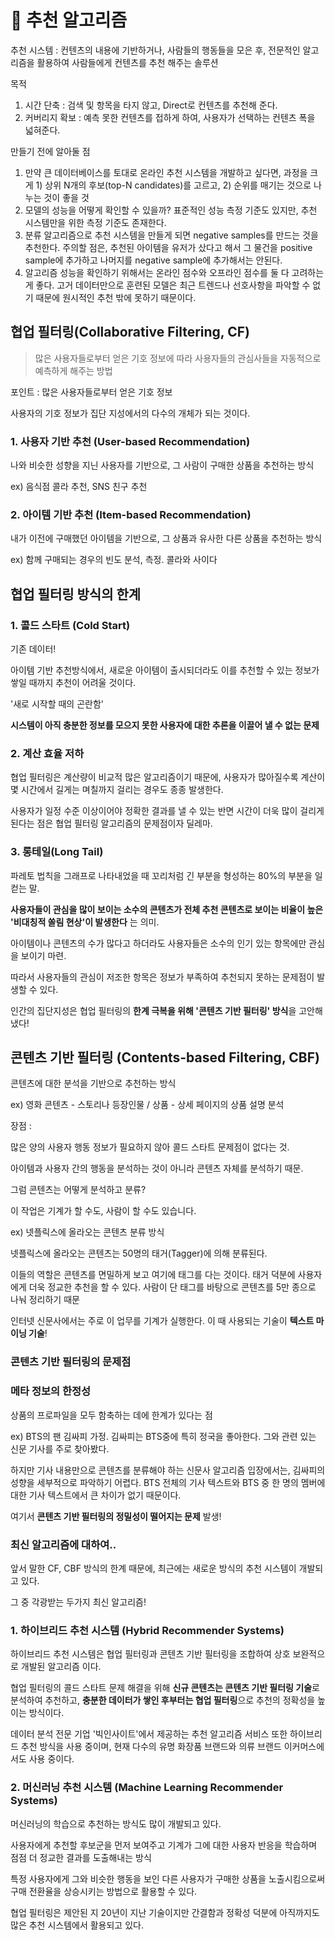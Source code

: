 # 🌈  추천 알고리즘

추천 시스템 : 컨텐츠의 내용에 기반하거나, 사람들의 행동들을 모은 후, 전문적인 알고리즘을 활용하여 사람들에게 컨텐츠를 추천 해주는 솔루션

목적

1. 시간 단축 : 검색 및 항목을 타지 않고, Direct로 컨텐츠를 추천해 준다.
2. 커버리지 확보 : 예측 못한 컨텐츠를 접하게 하여, 사용자가 선택하는 컨텐츠 폭을 넓혀준다.

만들기 전에 알아둘 점

1. 만약 큰 데이터베이스를 토대로 온라인 추천 시스템을 개발하고 싶다면, 과정을 크게 1) 상위 N개의 후보(top-N candidates)를 고르고, 2) 순위를 매기는 것으로 나누는 것이 좋을 것
2. 모델의 성능을 어떻게 확인할 수 있을까? 표준적인 성능 측정 기준도 있지만, 추천 시스템만을 위한 측정 기준도 존재한다.
3. 분류 알고리즘으로 추천 시스템을 만들게 되면 negative samples를 만드는 것을 추천한다. 주의할 점은, 추천된 아이템을 유저가 샀다고 해서 그 물건을 positive sample에 추가하고 나머지를 negative sample에 추가해서는 안된다.
4. 알고리즘 성능을 확인하기 위해서는 온라인 점수와 오프라인 점수를 둘 다 고려하는 게 좋다. 고거 데이터만으로 훈련된 모델은 최근 트렌드나 선호사항을 파악할 수 없기 때문에 원시적인 추천 밖에 못하기 때문이다.

## 협업 필터링(Collaborative Filtering, CF)

> 많은 사용자들로부터 얻은 기호 정보에 따라 사용자들의 관심사들을 자동적으로 예측하게 해주는 방법

포인트 : 많은 사용자들로부터 얻은 기호 정보

사용자의 기호 정보가 집단 지성에서의 다수의 개체가 되는 것이다.

### 1. 사용자 기반 추천 (User-based Recommendation)

나와 비슷한 성향을 지닌 사용자를 기반으로, 그 사람이 구매한 상품을 추천하는 방식

ex) 음식점 콜라 추천, SNS 친구 추천

### 2. 아이템 기반 추천 (Item-based Recommendation)

내가 이전에 구매했던 아이템을 기반으로, 그 상품과 유사한 다른 상품을 추천하는 방식

ex) 함께 구매되는 경우의 빈도 분석, 측정. 콜라와 사이다

## 협업 필터링 방식의 한계

### 1. 콜드 스타트 (Cold Start)

기존 데이터!

아이템 기반 추천방식에서, 새로운 아이템이 출시되더라도 이를 추천할 수 있는 정보가 쌓일 때까지 추천이 어려울 것이다.

'새로 시작할 때의 곤란함'

**시스템이 아직 충분한 정보를 모으지 못한 사용자에 대한 추론을 이끌어 낼 수 없는 문제**

### 2. 계산 효율 저하

협업 필터링은 계산량이 비교적 많은 알고리즘이기 때문에, 사용자가 많아질수록 계산이 몇 시간에서 길게는 며칠까지 걸리는 경우도 종종 발생한다.

사용자가 일정 수준 이상이어야 정확한 결과를 낼 수 있는 반면 시간이 더욱 많이 걸리게 된다는 점은 협업 필터링 알고리즘의 문제점이자 딜레마.

### 3. 롱테일(Long Tail)

파레토 법칙을 그래프로 나타내었을 때 꼬리처럼 긴 부분을 형성하는 80%의 부분을 일컫는 말.

**사용자들이 관심을 많이 보이는 소수의 콘텐츠가 전체 추천 콘텐츠로 보이는 비율이 높은 '비대칭적 쏠림 현상'이 발생한다** 는 의미.

아이템이나 콘텐츠의 수가 많다고 하더라도 사용자들은 소수의 인기 있는 항목에만 관심을 보이기 마련.

따라서 사용자들의 관심이 저조한 항목은 정보가 부족하여 추천되지 못하는 문제점이 발생할 수 있다.

인간의 집단지성은 협업 필터링의 **한계 극복을 위해 '콘텐츠 기반 필터링' 방식**을 고안해냈다!

## 콘텐츠 기반 필터링 (Contents-based Filtering, CBF)

콘텐츠에 대한 분석을 기반으로 추천하는 방식

ex) 영화 콘텐츠 - 스토리나 등장인물 / 상품 - 상세 페이지의 상품 설명 분석

장점 :

많은 양의 사용자 행동 정보가 필요하지 않아 콜드 스타트 문제점이 없다는 것. 

아이템과 사용자 간의 행동을 분석하는 것이 아니라 콘텐츠 자체를 분석하기 때문.

그럼 콘텐츠는 어떻게 분석하고 분류?

이 작업은 기계가 할 수도, 사람이 할 수도 있습니다.

ex) 넷플릭스에 올라오는 콘텐츠 분류 방식

넷플릭스에 올라오는 콘텐츠는 50명의 태거(Tagger)에 의해 분류된다.

이들의 역할은 콘텐츠를 면밀하게 보고 여기에 태그를 다는 것이다. 태거 덕분에 사용자에게 더욱 정교한 추천을 할 수 있다. 사람이 단 태그를 바탕으로 콘텐츠를 5만 종으로 나눠 정리하기 때문

인터넷 신문사에서는 주로 이 업무를 기계가 실행한다. 이 때 사용되는 기술이 **텍스트 마이닝 기술**!

### 콘텐츠 기반 필터링의 문제점

### 메타 정보의 한정성

상품의 프로파일을 모두 함축하는 데에 한계가 있다는 점

ex) BTS의 팬 김싸피 가정. 김싸피는 BTS중에 특히 정국을 좋아한다. 그와 관련 있는 신문 기사를 주로 찾아봤다.

하지만 기사 내용만으로 콘텐츠를 분류해야 하는 신문사 알고리즘 입장에서는, 김싸피의 성향을 세부적으로 파악하기 어렵다. BTS 전체의 기사 텍스트와 BTS 중 한 명의 멤버에 대한 기사 텍스트에서 큰 차이가 없기 때문이다.

여기서 **콘텐츠 기반 필터링의 정밀성이 떨어지는 문제** 발생!

### 최신 알고리즘에 대하여..

앞서 말한 CF, CBF 방식의 한계 때문에, 최근에는 새로운 방식의 추천 시스템이 개발되고 있다.

그 중 각광받는 두가지 최신 알고리즘!

### 1. 하이브리드 추천 시스템 (Hybrid Recommender Systems)

하이브리드 추천 시스템은 협업 필터링과 콘텐츠 기반 필터링을 조합하여 상호 보완적으로 개발된 알고리즘 이다.

협업 필터링의 콜드 스타트 문제 해결을 위해 **신규 콘텐츠는 콘텐츠 기반 필터링 기술**로 분석하여 추천하고, **충분한 데이터가 쌓인 후부터는 협업 필터링**으로 추천의 정확성을 높이는 방식이다.

데이터 분석 전문 기업 '빅인사이트'에서 제공하는 추천 알고리즘 서비스 또한 하이브리드 추천 방식을 사용 중이며, 현재 다수의 유명 화장품 브랜드와 의류 브랜드 이커머스에서도 사용 중이다.

### 2. 머신러닝 추천 시스템 (Machine Learning Recommender Systems)

머신러닝의 학습으로 추천하는 방식도 많이 개발되고 있다.

사용자에게 추천할 후보군을 먼저 보여주고 기계가 그에 대한 사용자 반응을 학습하며 점점 더 정교한 결과를 도출해내는 방식

특정 사용자에게 그와 비슷한 행동을 보인 다른 사용자가 구매한 상품을 노출시킴으로써 구매 전환율을 상승시키는 방법으로 활용할 수 있다.

협업 필터링은 제안된 지 20년이 지난 기술이지만 간결함과 정확성 덕분에 아직까지도 많은 추천 시스템에서 활용되고 있다.